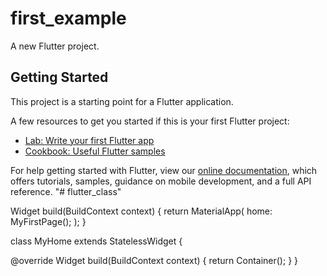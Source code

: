 # first_example

A new Flutter project.

## Getting Started

This project is a starting point for a Flutter application.

A few resources to get you started if this is your first Flutter project:

- [Lab: Write your first Flutter app](https://flutter.dev/docs/get-started/codelab)
- [Cookbook: Useful Flutter samples](https://flutter.dev/docs/cookbook)

For help getting started with Flutter, view our
[online documentation](https://flutter.dev/docs), which offers tutorials,
samples, guidance on mobile development, and a full API reference.
"# flutter_class" 


Widget build(BuildContext context) {
return MaterialApp(
home: MyFirstPage();
);
}

class MyHome extends StatelessWidget {

@override
Widget build(BuildContext context) {
return Container();
}
}
